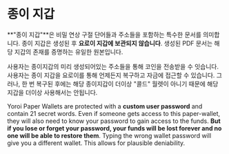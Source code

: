 # 종이 지갑

**"종이 지갑"**은 비밀 연상 구절 단어들과 주소들을 포함하는 특수한 문서를 의미합니다. 종이 지갑은 생성된 후 **요로이 지갑에 보관되지 않습니다**. 생성된 PDF 문서는 해당 지갑의 존재를 증명하는 유일한 원본입니다.

사용자는 종이지갑의 미리 생성되어있는 주소들을 통해 코인을 전송받을 수 잇습니다. 사용자는 종이 지갑을 요로이를 통해 언제든지 복구하고 자금에 접근할 수 있습니다. 그러나, 한 번 복구된 후에는 해당 종이지갑이 더이상 "콜드" 월렛이 아니기 때문에 해당 지갑을 더이상 사용해서는 안됩니다.

Yoroi Paper Wallets are protected with a **custom user password** and contain 21 secret words. Even if someone gets access to this paper-wallet, they will also need to know your password to gain access to the funds. **But if you lose or forget your password, your funds will be lost forever and no one will be able to restore them**. Typing the wrong wallet password will give you a different wallet. This allows for plausible deniability.